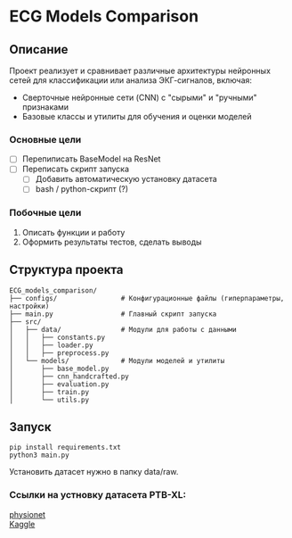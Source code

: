  # ECG Models Comparison


## Описание
Проект реализует и сравнивает различные архитектуры нейронных сетей для классификации или анализа ЭКГ-сигналов, включая:
- Сверточные нейронные сети (CNN) с "сырыми" и "ручными" признаками
- Базовые классы и утилиты для обучения и оценки моделей


### Основные цели
* [ ] Перепиписать BaseModel на ResNet
* [ ] Переписать скрипт запуска
    * [ ] Добавить автоматическую установку датасета
    * [ ] bash / python-скрипт (?)

### Побочные цели
1. Описать функции и работу
2. Оформить результаты тестов, сделать выводы



## Структура проекта

```
ECG_models_comparison/
├── configs/                # Конфигурационные файлы (гиперпараметры, настройки)
├── main.py                 # Главный скрипт запуска
├── src/
│   ├── data/               # Модули для работы с данными
│   │   ├── constants.py
│   │   ├── loader.py
│   │   ├── preprocess.py
│   └── models/             # Модули моделей и утилиты
│       ├── base_model.py
│       ├── cnn_handcrafted.py
│       ├── evaluation.py
│       ├── train.py
│       └── utils.py
```

## Запуск

```
pip install requirements.txt
python3 main.py
```

Установить датасет нужно в папку data/raw. 

### Ссылки на устновку датасета PTB-XL:
[physionet](https://physionet.org/content/ptb-xl/1.0.1/) \
[Kaggle](https://www.kaggle.com/datasets/rohitdwivedula/ptbxl-original-dataset/data)
